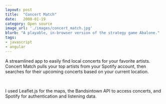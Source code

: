 ```yaml
---
layout: post
title:  "Concert Match"
date:   2000-01-19
category: Open source
image_url: './images/concert_match.jpg'
blurb: "A playable, in-browser version of the strategy game Abalone."
tags:
- javascript
- angular
---
```


A streamlined app to easily find local concerts for your favorite artists. Concert Match pulls your top artists from your Spotify account, then searches for their upcoming concerts based on your current location.

&nbsp;

I used Leaflet.js for the maps, the Bandsintown API to access concerts, and Spotify for authentication and listening data.

